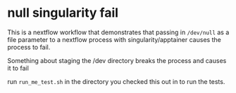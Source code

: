 # null singularity fail

This is a nextflow workflow that demonstrates that passing in `/dev/null`
as a file parameter to a nextflow process with singularity/apptainer causes the process to fail.

Something about staging the /dev directory breaks the process and causes it to fail

run `run_me_test.sh` in the directory you checked this out in to run the tests.
